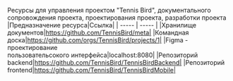 Ресурсы для управления проектом "Tennis Bird", документального сопровождения проекта, проектирования проекта, разработки проекта
|Предназначение ресурса|Ссылка|
| ----- | ----- |
|Хранилище документов|https://github.com/TennisBird/meta|
|Командная доска|https://github.com/orgs/TennisBird/projects/1|
|Figma - проектирование<br>пользовательсокого интерфейса|localhost:8080|
|Репозиторий backend|https://github.com/TennisBird/TennisBirdBackend|
|Репозиторий frontend|https://github.com/TennisBird/TennisBirdMobile|

